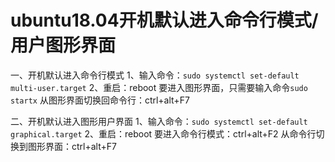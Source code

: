 # ubuntu18.04开机默认进入命令行模式/用户图形界面

一、开机默认进入命令行模式
 1、输入命令：`sudo systemctl set-default multi-user.target`
 2、重启：reboot
 要进入图形界面，只需要输入命令`sudo startx`
 从图形界面切换回命令行：ctrl+alt+F7

二、开机默认进入图形用户界面
 1、输入命令：`sudo systemctl set-default graphical.target`
 2、重启：reboot
 要进入命令行模式：ctrl+alt+F2
 从命令行切换到图形界面：ctrl+alt+F7
